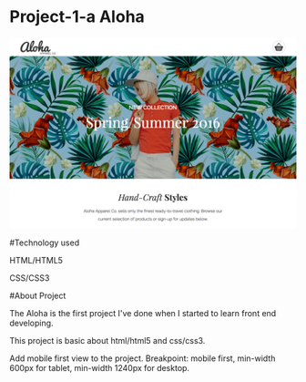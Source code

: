 # Project-1-a Aloha

![image](https://github.com/MartinZ29/aloha-project1/blob/master/assets/images/screenshot.png)

#Technology used

HTML/HTML5

CSS/CSS3

#About Project

The Aloha is the first project I've done when I started to learn front end developing. 

This project is basic about html/html5 and css/css3.

Add mobile first view to the project. Breakpoint: mobile first, min-width 600px for tablet, min-width 1240px for desktop.